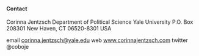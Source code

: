 #### Contact

Corinna Jentzsch
Department of Political Science
Yale University
P.O. Box 208301
New Haven, CT 06520-8301
USA

email corinna.jentzsch@yale.edu
web www.corinnajentzsch.com
twitter @coboje


